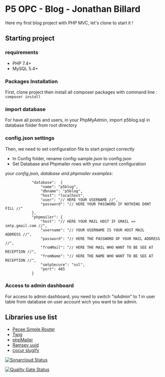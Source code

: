 # P5 OPC - Blog - Jonathan Billard

Here my first blog project with PHP MVC, let's clone to start it !

## Starting project

### requirements

- PHP 7.4+
- MySQL 5.4+

### Packages Installation

First, clone project then install all composer packages with command line : ``composer install``

### import database

For have all posts and users, in your PhpMyAdmin, import p5blog.sql in database folder from root directory

### config.json settings

Then, we need to set configuration file to start project correctly

- In Config folder, rename config-sample.json to config.json
- Set Database and Phpmailer rows with your current configuration

_your config.json, database and phpmailer examples_:

```
            "database":  {
                "name": "p5blog", 
                "dbname": "p5blog",
                "host": "localhost",
                "user": "// HERE YOUR USERNAME //",
                "password": "// HERE YOUR PASSWORD IF NOTHING DONT FILL //"
            },
            "phpmailer": {
                "host": "// HERE YOUR MAIL HOST IF GMAIL => smtp.gmail.com //",
                "username": "// YOUR USERNAME IS YOUR HOST MAIL ADDRESS //",
                "password": "// HERE THE PASSWORD OF YOUR MAIL ADDRESS //",
                "fromMail": "// HERE THE MAIL WHO WANT TO BE SEE AT RECEPTION //",
                "fromName": "// HERE THE NAME WHO WANT TO BE SEE AT RECEPTION //",
                "smtpSecure": "ssl",
                "port": 465
            }
```

### Access to admin dashboard

For access to admin dashboard, you need to switch "isAdmin" to 1 in user table from database on user account wich you want to be admin.

## Libraries use list

- [Pecee Simple Router](https://packagist.org/packages/pecee/simple-router)
- [Twig](https://packagist.org/packages/twig/twig)
- [phpMailer](https://packagist.org/packages/phpmailer/phpmailer)
- [Ramsey uuid](https://packagist.org/packages/ramsey/uuid)
- [cocur slugify](https://packagist.org/packages/cocur/slugify)


[![Sonarcloud Status](https://sonarcloud.io/api/project_badges/measure?project=com.lapots.breed.judge:judge-rule-engine&metric=alert_status)](https://sonarcloud.io/dashboard?id=Kaloss38_P5_blog_jonathan_billard)

[![Quality Gate Status](https://sonarcloud.io/api/project_badges/measure?project=com.lapots.breed.judge:judge-rule-engine&metric=alert_status)](https://sonarcloud.io/dashboard?id=Kaloss38_P5_blog_jonathan_billard)
